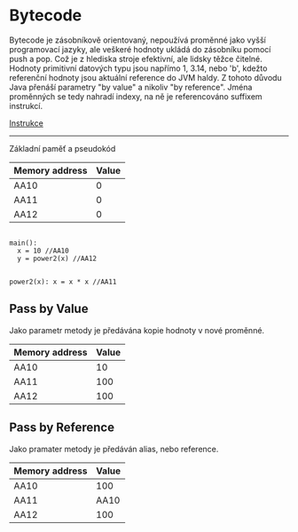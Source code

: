 # Bytecode

Bytecode je zásobníkově orientovaný, nepoužívá proměnné jako vyšší programovací jazyky, ale veškeré hodnoty ukládá do zásobníku
pomocí push a pop. Což je z hlediska stroje efektivní, ale lidsky těžce čitelné. Hodnoty primitivní datových typu jsou
napřímo 1, 3.14, nebo 'b', kdežto referenční hodnoty jsou aktuální reference do JVM haldy. Z tohoto důvodu Java přenáší parametry
"by value" a nikoliv "by reference". Jména proměnných se tedy nahradí indexy, na ně je referencováno suffixem instrukcí.

[Instrukce](https://en.wikipedia.org/wiki/List_of_Java_bytecode_instructions)

---

Základní paměť a pseudokód

| Memory address | Value |
|----------------|-------|
| AA10           | 0     |
| AA11           | 0     |
| AA12           | 0     |

<code>
main():
  x = 10 //AA10
  y = power2(x) //AA12

power2(x):
  x = x * x //AA11
</code>

## Pass by Value

Jako parametr metody je předávána kopie hodnoty v nové proměnné.

| Memory address | Value |
|----------------|-------|
| AA10           | 10    |
| AA11           | 100   |
| AA12           | 100   |

## Pass by Reference

Jako pramater metody je předáván alias, nebo reference.

| Memory address | Value |
|----------------|-------|
| AA10           | 100   |
| AA11           | AA10  |
| AA12           | 100   |
